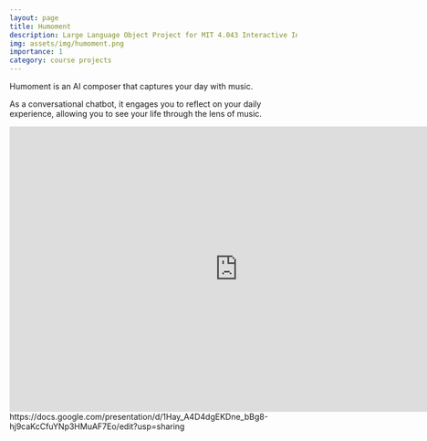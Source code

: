 ```yaml
---
layout: page
title: Humoment
description: Large Language Object Project for MIT 4.043 Interactive Intelligence
img: assets/img/humoment.png
importance: 1
category: course projects
---
```


Humoment is an AI composer that captures your day with music.

As a conversational chatbot, it engages you to reflect on your daily experience, allowing you to see your life through the lens of music.

<iframe width="800" height="500" src="https://docs.google.com/presentation/d/13aAyZx1sO9HOFPmlgUmP0RJ3WrZtnhi2k2ff3EfQemg/edit?usp=sharing" frameborder="0" allowfullscreen></iframe>
https://docs.google.com/presentation/d/1Hay_A4D4dgEKDne_bBg8-hj9caKcCfuYNp3HMuAF7Eo/edit?usp=sharing
